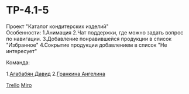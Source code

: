 # TP-4.1-5
Проект "Каталог кондитерских изделий" <br />
Особенности:
1.Анимация
2.Чат поддержки, где можно задать вопрос по навигации.
3.Добавление понравившейся продукции в список "Избранное"
4.Сокрытие продукции добавлением в список "Не интересует"

Команда:

1.[Агабабян Давид](https://github.com/5david-hub5)
2.[Гранкина Ангелина](https://github.com/anggrankn)

[Trello](https://trello.com/invite/b/OQpSb9Hd/ATTI608e3127e220e63697dd4684c5336c50C8536845/интернет-магазин-кондитерских-изделий)
[Miro](https://miro.com/welcomeonboard/ZG9KMUxzWHF5R2NrUFlONFlvelBURzdOemh6QktKMXZIdEtuQzNpMHdEdkM4ZjVReXd6Y05EVGZtVjdLYldiOXwzNDU4NzY0NTQ3MzkwODY2NzY4fDI=?share_link_id=128098582879)
